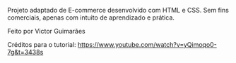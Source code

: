 Projeto adaptado de E-commerce desenvolvido com HTML e CSS.
Sem fins comerciais, apenas com intuito de aprendizado e prática.

Feito por Victor Guimarães



Créditos para o tutorial: https://www.youtube.com/watch?v=yQimoqo0-7g&t=3438s

